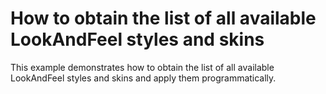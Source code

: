 # How to obtain the list of all available LookAndFeel styles and skins


<p>This example demonstrates how to obtain the list of all available LookAndFeel styles and skins and apply them programmatically.</p>

<br/>


